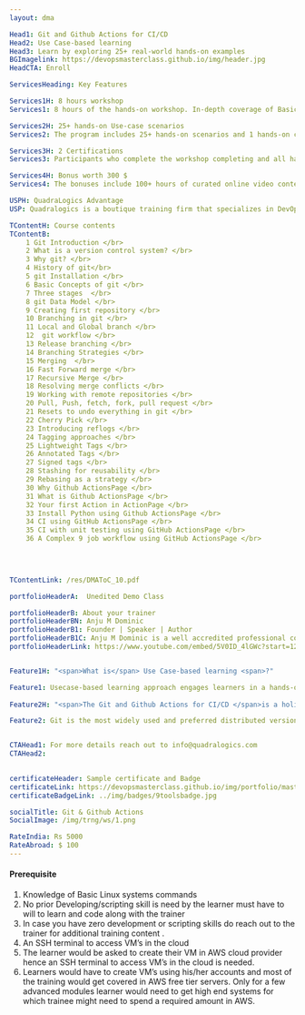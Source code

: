 ```yaml
---
layout: dma

Head1: Git and Github Actions for CI/CD
Head2: Use Case-based learning
Head3: Learn by exploring 25+ real-world hands-on examples
BGImagelink: https://devopsmasterclass.github.io/img/header.jpg
HeadCTA: Enroll

ServicesHeading: Key Features

Services1H: 8 hours workshop 
Services1: 8 hours of the hands-on workshop. In-depth coverage of Basic to Advanced topics, ideal for beginners and experienced. 

Services2H: 25+ hands-on Use-case scenarios
Services2: The program includes 25+ hands-on scenarios and 1 hands-on capstone project to ensure learning is more practical than just being theoretical. 

Services3H: 2 Certifications  
Services3: Participants who complete the workshop completing and all hands-on assignments would be awarded a verifiable digital credential hosted on certifyme.online . 

Services4H: Bonus worth 300 $
Services4: The bonuses include 100+ hours of curated online video contents , Life time acess to QLS DevOps Community 

USPH: QuadraLogics Advantage
USP: Quadralogics is a boutique training firm that specializes in DevOps training and consulting. Since our inception in 2014, QuadraLogics has facilitated more than 150+ corporate and public workshops enabling more than 10000+ practitioners. We are trusted partners with global brands like Pluralsight, Udacity, Coursera, etc and enable them in designing/delivering technical content and training. Quadralogics today is one of the most trusted training/content producers and a premium player in the B2B DevOps market. Building on our experience, our industry experts have carefully handcrafted the workshop "DevOps Master Architect". We use a technique called “Task-based learning”. In this approach, the practitioner learns by exploring 200+ hands-on, real-life scenarios. This unique style enables the practitioner to be more competent and highly productive after the workshop.

TContentH: Course contents
TContentB: 
    1 Git Introduction </br>
    2 What is a version control system? </br>
    3 Why git? </br>
    4 History of git</br>
    5 git Installation </br>
    6 Basic Concepts of git </br>
    7 Three stages  </br>
    8 git Data Model </br>
    9 Creating first repository </br>
    10 Branching in git </br>
    11 Local and Global branch </br>
    12  git workflow </br>
    13 Release branching </br>
    14 Branching Strategies </br>
    15 Merging  </br>
    16 Fast Forward merge </br>
    17 Recursive Merge </br>
    18 Resolving merge conflicts </br>
    19 Working with remote repositories </br>
    20 Pull, Push, fetch, fork, pull request </br>
    21 Resets to undo everything in git </br>
    22 Cherry Pick </br>
    23 Introducing reflogs </br>
    24 Tagging approaches </br>
    25 Lightweight Tags </br>
    26 Annotated Tags </br>
    27 Signed tags </br>
    28 Stashing for reusability </br>
    29 Rebasing as a strategy </br>
    30 Why Github ActionsPage </br>
    31 What is Github ActionsPage </br>
    32 Your first Action in ActionPage </br>
    33 Install Python using Github ActionsPage </br>
    34 CI using GitHub ActionsPage </br>
    35 CI with unit testing using GitHub ActionsPage </br>
    36 A Complex 9 job workflow using GitHub ActionsPage </br>

    
    

TContentLink: /res/DMAToC_10.pdf

portfolioHeaderA:  Unedited Demo Class 

portfolioHeaderB: About your trainer
portfolioHeaderBN: Anju M Dominic
portfolioHeaderB1: Founder | Speaker | Author
portfolioHeaderB1C: Anju M Dominic is a well accredited professional corporate trainer and consultant in the field of DevOps . She has conducted over 150+ hands-on workshops across different product and service companies. She is also a trainer/author across various training companies including PluralSight, Edureka, KnowledgeHut, etc. She is currently the Principal consultant and founder of QuadraLogics, a boutique training/consulting firm. Anju is well known for her contributions to technical articles which includes two books and several whitepapers in the field of software engineering. She is also a regular speaker for many DevOps and Agile conferences
portfolioHeaderLink: https://www.youtube.com/embed/5V0ID_4lGWc?start=12


Feature1H: "<span>What is</span> Use Case-based learning <span>?"

Feature1: Usecase-based learning approach engages learners in a hands-on exercise of specific scenarios that resemble real-world examples. This learner-centric method helps learners gain not only the required knowledge but the key skill to apply the gained knowledge. Focusing on learning how to apply knowledge is essential for practical subjects like DevOps. 
 
Feature2H: "<span>The Git and Github Actions for CI/CD </span>is a holistic program <span>that covers gitOps in detail</span>"

Feature2: Git is the most widely used and preferred distributed version control system. Git is used for tracking changes in source code during software development. It is designed for coordinating work among programmers, but it can be used to track changes in any set of files. Its goals include speed, data integrity, and support for distributed, non-linear workflows. This is a keyboard driven workshop to enable participants to gain in depth practical knowledge.GitHub Actions are now the newest trend in the industry slowly replacing other CI/CD servers. It kind of automates your software workflow. We can now build , test and deploy code from the GitHub making our work easier and faster


CTAHead1: For more details reach out to info@quadralogics.com
CTAHead2:
                      

certificateHeader: Sample certificate and Badge 
certificateLink: https://devopsmasterclass.github.io/img/portfolio/master.jpg
certificateBadgeLink: ../img/badges/9toolsbadge.jpg

socialTitle: Git & Github Actions 
SocialImage: /img/trng/ws/1.png

RateIndia: Rs 5000
RateAbroad: $ 100
---
```


#### Prerequisite

1. Knowledge of Basic Linux systems commands
2. No prior Developing/scripting skill is need by the learner must have to will to learn and code along with  the trainer
3. In case you have zero development or scripting skills do reach out to the trainer for additional training content . 
4. An SSH terminal to access VM’s in the cloud
5. The learner would be asked to create their VM in AWS cloud provider hence an SSH terminal to access VM’s in the cloud is needed.
6. Learners would have to create VM’s using his/her accounts and most of the training would get covered in AWS free tier servers. Only for a few advanced modules learner would need to get high end systems for which trainee might need to spend a required amount in AWS.


